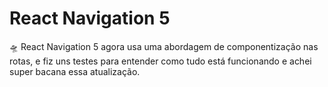 # React Navigation 5
🛸 React Navigation 5 agora usa uma abordagem de componentização nas rotas, e fiz uns testes para entender como tudo está funcionando e achei super bacana essa atualização.
